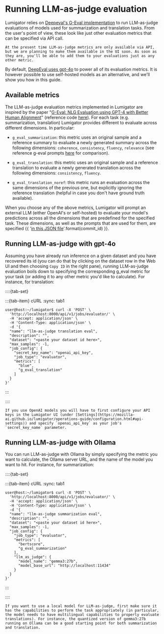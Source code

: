 # Running LLM-as-judge evaluation

Lumigator relies on [Deepeval's G-Eval implementation](https://docs.confident-ai.com/docs/metrics-llm-evals)
to run LLM-as-judge evaluations of models used for summarization and translation tasks. From the user's point
of view, these look like just other evaluation metrics that can be specified via API call.

```{note}
At the present time LLM-as-judge metrics are only available via API, but we are planning to make them available in the UI soon. As soon as they are, you'll be able to add them to your evaluations just as any other metric.
```

By default, [DeepEval uses gpt-4o](https://www.deepeval.com/integrations/models/openai) to power all of
its evaluation metrics. It is however possible to use self-hosted models as an alternative, and we'll show
you how in this guide.

## Available metrics

The LLM-as-judge evaluation metrics implemented in Lumigator are inspired by the paper
"[G-Eval: NLG Evaluation using GPT-4 with Better Human Alignment](https://arxiv.org/abs/2303.16634)"
(reference code [here](https://github.com/nlpyang/geval/tree/main)). For each task (e.g. summarization,
translation) Lumigator provides different to evaluate across different dimensions. In particular:

- `g_eval_summarization`: this metric uses an original sample and a reference summary to evaluate
a newly generated summary across the following dimensions: `coherence`, `consistency`, `fluency`, `relevance`
(see reference g-eval prompts [here](https://github.com/nlpyang/geval/tree/main/prompts/summeval) for
comparison).

- `g_eval_translation`: this metric uses an original sample and a reference translation to evaluate
a newly generated translation across the following dimensions: `consistency`, `fluency`.

- `g_eval_translation_noref`: this metric runs an evaluation across the same dimensions of the previous one,
but explicitly ignoring the reference translation (helpful in case you don't have ground truth available).

When you choose any of the above metrics, Lumigator will prompt an external LLM (either OpenAI's
or self-hosted) to evaluate your model's predictions across all the dimensions that are predefined
for the specified task. These dimensions, as well as the prompts that are used for them, are specified
{{ '[in this JSON file](https://raw.githubusercontent.com/mozilla-ai/lumigator/{}/lumigator/jobs/evaluator/g_eval_prompts.json)'.format(commit_id) }}.

## Running LLM-as-judge with gpt-4o

Assuming you have already run inference on a given dataset and you have recovered its id (you can do that by clicking on the dataset row in the Web UI and then choosing `Copy ID` in the right pane), running LLM-as-judge evaluation boils down to specifying the corresponding g_eval metric for your task (or adding it to any other metric you'd like to calculate). For instance, for translation:

::::{tab-set}

:::{tab-item} cURL
:sync: tab1
```console
user@host:~/lumigator$ curl -X 'POST' \
  'http://localhost:8000/api/v1/jobs/evaluator/' \
  -H 'accept: application/json' \
  -H 'Content-Type: application/json' \
  -d '{
  "name": "llm-as-judge translation eval",
  "description": "",
  "dataset": "<paste your dataset id here>",
  "max_samples": -1,
  "job_config": {
    "secret_key_name": "openai_api_key",
    "job_type": "evaluator",
    "metrics": [
      "blue",
      "g_eval_translation"
    ]
  }
}'
```
:::

::::

```{note}
If you use OpenAI models you will have to first configure your API keys in the Lumigator UI (under [Settings](https://mozilla-ai.github.io/lumigator/operations-guide/configuration.html#api-settings)) and specify `openai_api_key` as your job's `secret_key_name` parameter.
```

## Running LLM-as-judge with Ollama

You can run LLM-as-judge with Ollama by simply specifying the metric you want to calculate, the Ollama server URL, and the name of the model you want to hit. For instance, for summarization:


::::{tab-set}

:::{tab-item} cURL
:sync: tab1
```console
user@host:~/lumigator$ curl -X 'POST' \
  'http://localhost:8000/api/v1/jobs/evaluator/' \
  -H 'accept: application/json' \
  -H 'Content-Type: application/json' \
  -d '{
  "name": "llm-as-judge summarization eval",
  "description": "",
  "dataset": "<paste your dataset id here>",
  "max_samples": -1,
  "job_config": {
    "job_type": "evaluator",
    "metrics": [
      "bertscore",
      "g_eval_summarization"
    ],
    "llm_as_judge": {
      "model_name": "gemma3:27b",
      "model_base_url": "http://localhost:11434"
    }
  }
}'
```
:::

::::

```{note}
If you want to use a local model for LLM-as-judge, first make sure it has the capabilities to perform the task appropriately (in particular, the model needs to have multilingual capabilities to properly evaluate translations). For instance, the quantized version of gemma3:27b running on Ollama can be a good starting point for both summarization and translation.
```
